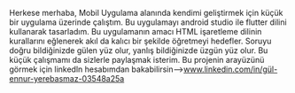 Herkese merhaba,
Mobil Uygulama alanında kendimi geliştirmek için küçük bir uygulama üzerinde çalıştım. Bu uygulamayı android studio ile flutter dilini kullanarak tasarladım.
Bu uygulamanın amacı HTML işaretleme dilinin kurallarını eğlenerek akıl da kalıcı bir şekilde öğretmeyi hedefler. 
Soruyu doğru bildiğinizde gülen yüz olur, yanlış bildiğinizde üzgün yüz olur. 
Bu küçük çalışmamı da sizlerle paylaşmak isterim. 
Bu projenin arayüzünü görmek için linkedln hesabımdan bakabilirsin-->www.linkedin.com/in/gül-ennur-yerebasmaz-03548a25a
